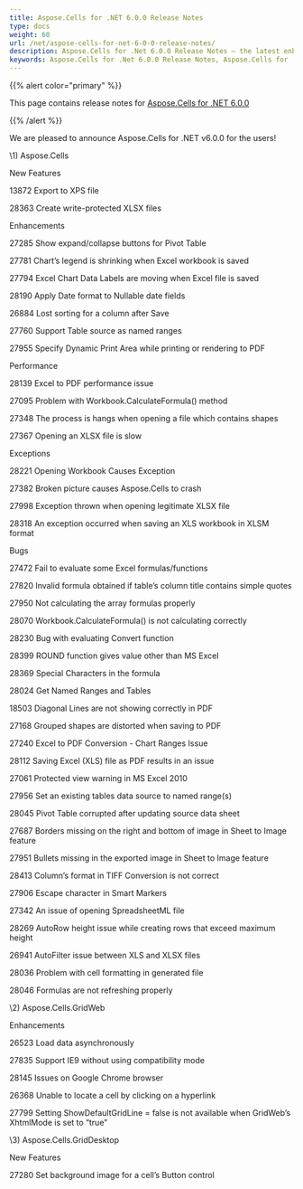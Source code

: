 ```yaml
---
title: Aspose.Cells for .NET 6.0.0 Release Notes
type: docs
weight: 60
url: /net/aspose-cells-for-net-6-0-0-release-notes/
description: Aspose.Cells for .Net 6.0.0 Release Notes – the latest enhancements, new features, and fixes.
keywords: Aspose.Cells for .Net 6.0.0 Release Notes, Aspose.Cells for .Net 6.0.0 updates and fixes
---
```


{{% alert color="primary" %}} 

This page contains release notes for [Aspose.Cells for .NET 6.0.0](https://downloads.aspose.com/cells/net/new-releases/aspose.cells-for-.net-6.0.0/)

{{% /alert %}} 

We are pleased to announce Aspose.Cells for .NET v6.0.0 for the users! 

\1) Aspose.Cells 

New Features 

13872 Export to XPS file 

28363 Create write-protected XLSX files 

Enhancements 

27285 Show expand/collapse buttons for Pivot Table 

27781 Chart’s legend is shrinking when Excel workbook is saved 

27794 Excel Chart Data Labels are moving when Excel file is saved 

28190 Apply Date format to Nullable date fields 

26884 Lost sorting for a column after Save 

27760 Support Table source as named ranges 

27955 Specify Dynamic Print Area while printing or rendering to PDF 

Performance 

28139 Excel to PDF performance issue 

27095 Problem with Workbook.CalculateFormula() method 

27348 The process is hangs when opening a file which contains shapes 

27367 Opening an XLSX file is slow 

Exceptions 

28221 Opening Workbook Causes Exception 

27382 Broken picture causes Aspose.Cells to crash 

27998 Exception thrown when opening legitimate XLSX file 

28318 An exception occurred when saving an XLS workbook in XLSM format 

Bugs 

27472 Fail to evaluate some Excel formulas/functions 

27820 Invalid formula obtained if table’s column title contains simple quotes 

27950 Not calculating the array formulas properly 

28070 Workbook.CalculateFormula() is not calculating correctly 

28230 Bug with evaluating Convert function 

28399 ROUND function gives value other than MS Excel 

28369 Special Characters in the formula 

28024 Get Named Ranges and Tables 

18503 Diagonal Lines are not showing correctly in PDF 

27168 Grouped shapes are distorted when saving to PDF 

27240 Excel to PDF Conversion - Chart Ranges Issue 

28112 Saving Excel (XLS) file as PDF results in an issue 

27061 Protected view warning in MS Excel 2010 

27956 Set an existing tables data source to named range(s) 

28045 Pivot Table corrupted after updating source data sheet 

27687 Borders missing on the right and bottom of image in Sheet to Image feature 

27951 Bullets missing in the exported image in Sheet to Image feature 

28413 Column’s format in TIFF Conversion is not correct 

27906 Escape character in Smart Markers 

27342 An issue of opening SpreadsheetML file 

28269 AutoRow height issue while creating rows that exceed maximum height 

26941 AutoFilter issue between XLS and XLSX files 

28036 Problem with cell formatting in generated file 

28046 Formulas are not refreshing properly 

\2) Aspose.Cells.GridWeb 

Enhancements 

26523 Load data asynchronously 

27835 Support IE9 without using compatibility mode 

28145 Issues on Google Chrome browser 

26368 Unable to locate a cell by clicking on a hyperlink 

27799 Setting ShowDefaultGridLine = false is not available when GridWeb’s XhtmlMode is set to “true” 

\3) Aspose.Cells.GridDesktop 

New Features 

27280 Set background image for a cell’s Button control
